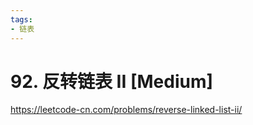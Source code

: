 ```yaml
---
tags:
- 链表
---
```


# 92. 反转链表 II [Medium]

<https://leetcode-cn.com/problems/reverse-linked-list-ii/>
